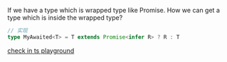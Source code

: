 If we have a type which is wrapped type like Promise. How we can get a type which is inside the wrapped type?

```typescript
// 实现
type MyAwaited<T> = T extends Promise<infer R> ? R : T
```

[check in ts playground](https://www.typescriptlang.org/play?#code/C4TwDgpgBAogHgQwLZgDYQCrmgXigBQCcB7JASwGcIAeC4QsgOwHMA+AKHYHoupA87UANzu1CQoAWRABBAO4IywCABNqGVlDwYoEOAsaKKBEuSrUmAMwiEoAJTUB+G1ABcUDJ2HYbECgFdUwdXEpWXklanhkNExsNR4oOgYWdiA)
